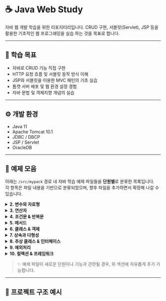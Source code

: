 # ☕ Java Web Study

자바 웹 개발 학습을 위한 리포지터리입니다. CRUD 구현, 서블릿(Servlet), JSP 등을 활용한 기초적인 웹 프로그래밍을 실습 하는 것을 목표로 합니다.

---

## 📌 학습 목표

- 자바로 CRUD 기능 직접 구현
- HTTP 요청 흐름 및 서블릿 동작 방식 이해
- JSP와 서블릿을 이용한 MVC 패턴의 기초 실습
- 톰캣 서버 배포 및 웹 환경 설정 경험
- 자바 문법 및 객체지향 개념의 실습

---

## ⚙️ 개발 환경

- Java 11
- Apache Tomcat 10.1
- JDBC / DBCP
- JSP / Servlet
- OracleDB

---

## 📁 예제 모음

아래는 `/src/mypack` 경로 내 자바 학습 예제 파일들을 **단원별**로 분류한 목록입니다.  
각 항목은 파일 내용을 기반으로 분류되었으며, 향후 파일을 추가하면서 확장해 나갈 수 있습니다.

<details>
<summary><strong>2. 변수와 자료형</strong></summary>

- [`Wrapper.java`](src/mypack/Wrapper.java)

</details>

<details>
<summary><strong>3. 연산자</strong></summary>

- [`MoneyDivider.java`](src/mypack/MoneyDivider.java)

</details>

<details>
<summary><strong>4. 조건문 & 반복문</strong></summary>

- [`IsTriangle.java`](src/mypack/isTriangle.java)  
- [`RectCheck.java`](src/mypack/RectCheck.java)  
- [`ForLoop.java`](src/mypack/ForLoop.java)  
- [`ForEach.java`](src/mypack/ForEach.java)  
- [`WhileLoop.java`](src/mypack/WhileLoop.java)

</details>

<details>
<summary><strong>5. 메서드</strong></summary>

- [`StaticMember.java`](src/mypack/StaticMember.java)

</details>

<details>
<summary><strong>6. 클래스 & 객체</strong></summary>

- [`Book.java`](src/mypack/Book.java)  
- [`OOP_Circle.java`](src/mypack/OOP_Circle.java)  
- [`Equals.java`](src/mypack/Equals.java)

</details>

<details>
<summary><strong>7. 상속과 다형성</strong></summary>

- [`Inheritance.java`](src/mypack/Inheritance.java)  
- [`MethodOverridingEx.java`](src/mypack/MethodOverridingEx.java)

</details>

<details>
<summary><strong>8. 추상 클래스 & 인터페이스</strong></summary>

- [`GoodCalc.java`](src/mypack/GoodCalc.java)  
- [`Interface.java`](src/mypack/Interface.java)

</details>

<details>
<summary><strong>9. 예외처리</strong></summary>

- [`JavaException.java`](src/mypack/JavaException.java)

</details>

<details>
<summary><strong>10. 컬렉션 & 프레임워크</strong></summary>

- [`ArrayListEx.java`](src/mypack/ArrayListEx.java)  
- [`VectorEx.java`](src/mypack/VectorEx.java)  
- [`PointVector.java`](src/mypack/PointVector.java)  
- [`IteratorEx.java`](src/mypack/IteratorEx.java)  
- [`HashMapDicEx.java`](src/mypack/HashMapDicEx.java)  
- [`HashMapScoreEx.java`](src/mypack/HashMapScoreEx.java)  
- [`HashMapStudentEx.java`](src/mypack/HashMapStudentEx.java)

</details>

> ✨ 예제 파일이 새로운 단원이나 기능과 관련될 경우, 위 섹션에 자유롭게 추가 가능합니다.

---

## 🔧 프로젝트 구조 예시

